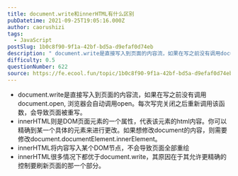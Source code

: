 ```yaml
---
title: document.write和innerHTML有什么区别
pubDatetime: 2021-09-25T19:05:16.000Z
author: caorushizi
tags:
  - JavaScript
postSlug: 1b0c8f90-9f1a-42bf-bd5a-d9efaf0d74eb
description: " document.write是直接写入到页面的内容流，如果在写之前没有调用document.open, 浏览器会自动调用open。每次写完关闭之后重新调用该函数，会导致页面被重写。 innerHTML则是DOM页面元素的一个属性，代表该元素的html内容。你可以精确到某一个具体的元素来进行更改。如果想修改document的内容，则需要修改document.documentElement.inne"
difficulty: 0.5
questionNumber: 622
source: https://fe.ecool.fun/topic/1b0c8f90-9f1a-42bf-bd5a-d9efaf0d74eb
---
```


- document.write是直接写入到页面的内容流，如果在写之前没有调用document.open, 浏览器会自动调用open。每次写完关闭之后重新调用该函数，会导致页面被重写。
- innerHTML则是DOM页面元素的一个属性，代表该元素的html内容。你可以精确到某一个具体的元素来进行更改。如果想修改document的内容，则需要修改document.documentElement.innerElement。
- innerHTML将内容写入某个DOM节点，不会导致页面全部重绘
- innerHTML很多情况下都优于document.write，其原因在于其允许更精确的控制要刷新页面的那一个部分。
